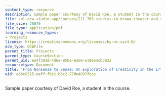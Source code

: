 ```yaml
---
content_type: resource
description: Sample paper courtesy of David Roe, a student in the course.
file: /ol-ocw-studio-app/courses/21l-703-studies-in-drama-theater-and-science-in-a-time-of-war-spring-2005/e66c8325aefffb1cb6c277de4897fcce_roe_anonymous1.pdf
file_size: 25076
file_type: application/pdf
learning_resource_types:
- Projects
license: https://creativecommons.org/licenses/by-nc-sa/4.0/
ocw_type: OCWFile
parent_title: Projects
parent_type: CourseSection
parent_uid: ea4f393d-4d6e-85be-e260-e196e4cb5832
resourcetype: Document
title: 'From Nonsense to Sense: An Exploration of Creativity in the 17th Century '
uid: e66c8325-aeff-fb1c-b6c2-77de4897fcce
---
```

Sample paper courtesy of David Roe, a student in the course.